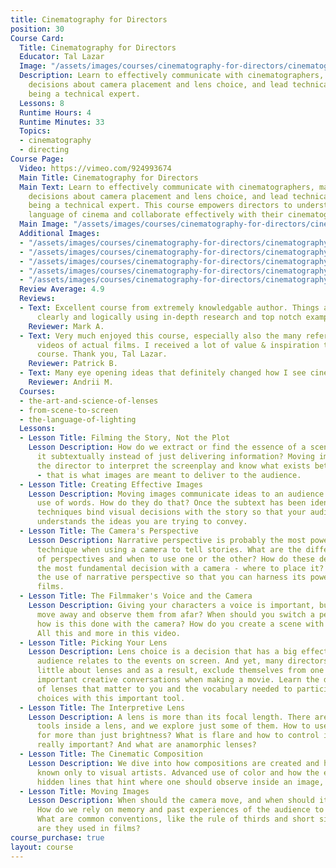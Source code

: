 ```yaml
---
title: Cinematography for Directors
position: 30
Course Card:
  Title: Cinematography for Directors
  Educator: Tal Lazar
  Image: "/assets/images/courses/cinematography-for-directors/cinematography-for-directors.jpg"
  Description: Learn to effectively communicate with cinematographers, make informed
    decisions about camera placement and lens choice, and lead technical teams without
    being a technical expert.
  Lessons: 8
  Runtime Hours: 4
  Runtime Minutes: 33
  Topics:
  - cinematography
  - directing
Course Page:
  Video: https://vimeo.com/924993674
  Main Title: Cinematography for Directors
  Main Text: Learn to effectively communicate with cinematographers, make informed
    decisions about camera placement and lens choice, and lead technical teams without
    being a technical expert. This course empowers directors to understand the visual
    language of cinema and collaborate effectively with their cinematography team.
  Main Image: "/assets/images/courses/cinematography-for-directors/cinematography-for-directors-1.jpg"
  Additional Images:
  - "/assets/images/courses/cinematography-for-directors/cinematography-for-directors-2.jpg"
  - "/assets/images/courses/cinematography-for-directors/cinematography-for-directors-3.jpg"
  - "/assets/images/courses/cinematography-for-directors/cinematography-for-directors-4.jpg"
  - "/assets/images/courses/cinematography-for-directors/cinematography-for-directors-5.jpg"
  - "/assets/images/courses/cinematography-for-directors/cinematography-for-directors-6.jpg"
  Review Average: 4.9
  Reviews:
  - Text: Excellent course from extremely knowledgable author. Things are being put
      clearly and logically using in-depth research and top notch examples. Thanks!
    Reviewer: Mark A.
  - Text: Very much enjoyed this course, especially also the many reference/practice
      videos of actual films. I received a lot of value & inspiration through this
      course. Thank you, Tal Lazar.
    Reviewer: Patrick B.
  - Text: Many eye opening ideas that definitely changed how I see cinematography.
    Reviewer: Andrii M.
  Courses:
  - the-art-and-science-of-lenses
  - from-scene-to-screen
  - the-language-of-lighting
  Lessons:
  - Lesson Title: Filming the Story, Not the Plot
    Lesson Description: How do we extract or find the essence of a scene and communicate
      it subtextually instead of just delivering information? Moving images require
      the director to interpret the screenplay and know what exists between the lines
      - that is what images are meant to deliver to the audience.
  - Lesson Title: Creating Effective Images
    Lesson Description: Moving images communicate ideas to an audience without the
      use of words. How do they do that? Once the subtext has been identified, practical
      techniques bind visual decisions with the story so that your audience fully
      understands the ideas you are trying to convey.
  - Lesson Title: The Camera's Perspective
    Lesson Description: Narrative perspective is probably the most powerful storytelling
      technique when using a camera to tell stories. What are the different kinds
      of perspectives and when to use one or the other? How do these decisions affect
      the most fundamental decision with a camera - where to place it? The video demonstrates
      the use of narrative perspective so that you can harness its power in your own
      films.
  - Lesson Title: The Filmmaker's Voice and the Camera
    Lesson Description: Giving your characters a voice is important, but should you
      move away and observe them from afar? When should you switch a perspective and
      how is this done with the camera? How do you create a scene with multiple perspectives?
      All this and more in this video.
  - Lesson Title: Picking Your Lens
    Lesson Description: Lens choice is a decision that has a big effect on how your
      audience relates to the events on screen. And yet, many directors know very
      little about lenses and as a result, exclude themselves from one of the most
      important creative conversations when making a movie. Learn the different characteristics
      of lenses that matter to you and the vocabulary needed to participate and dictate
      choices with this important tool.
  - Lesson Title: The Interpretive Lens
    Lesson Description: A lens is more than its focal length. There are many secret
      tools inside a lens, and we explore just some of them. How to use the aperture
      for more than just brightness? What is flare and how to control it? Is sharpness
      really important? And what are anamorphic lenses?
  - Lesson Title: The Cinematic Composition
    Lesson Description: We dive into how compositions are created and hidden secrets
      known only to visual artists. Advanced use of color and how the eye sees it,
      hidden lines that hint where one should observe inside an image, and much more.
  - Lesson Title: Moving Images
    Lesson Description: When should the camera move, and when should it stay still?
      How do we rely on memory and past experiences of the audience to tell a story?
      What are common conventions, like the rule of thirds and short siding, and how
      are they used in films?
course_purchase: true
layout: course
---
```


